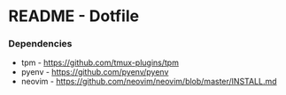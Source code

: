 # README - Dotfile

### Dependencies
* tpm - https://github.com/tmux-plugins/tpm
* pyenv - https://github.com/pyenv/pyenv
* neovim - https://github.com/neovim/neovim/blob/master/INSTALL.md

